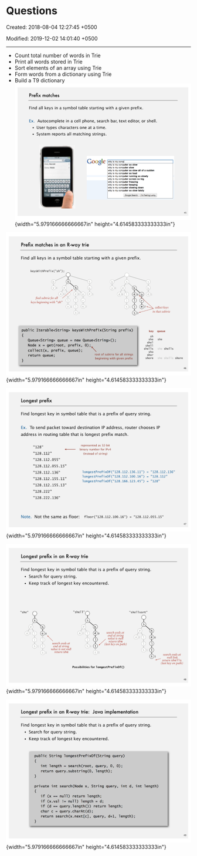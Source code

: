 # Questions

Created: 2018-08-04 12:27:45 +0500

Modified: 2019-12-02 14:01:40 +0500

---
-   Count total number of words in Trie
-   Print all words stored in Trie
-   Sort elements of an array using Trie
-   Form words from a dictionary using Trie
-   Build a T9 dictionary
![Prefix matches Find all keys in a symbol table starting with a given prefix. Ex. Autocomplete in a cell phone, search bar, text editor, or • User types characters one at a time. • System reports all matching strings. Googl Emily E:rnrna WebO why is my comÅ why is my computer so slow why is my computer slow why is my computer so slow all of a why is my computer so loud why is my computer running so slowl why is my computer screen so big why is my computer freezing is my computer beeping ](media/Questions-image1.png){width="5.979166666666667in" height="4.614583333333333in"}

![Prefix matches in an R-way trie Find all keys in a symbol table starting with a given prefix. keysWi thPrefi sh") ; find subtriefor all keys beginning with "sh" public Iterab1e<Stri keysWithPrefix(String prefix) e 00 ](media/Questions-image2.png){width="5.979166666666667in" height="4.614583333333333in"}

![Longest prefix Find longest key in symbol table that is a prefix of query stri Ex. To send packet toward destination IP address, router address in routing table that is longest prefix match. "128" "128 .112 "128.112.055 "128.112 .055.15" "128 .112 .136 "128 .112 .155 .11" "128.112 .155.13" "128 . 222 represented as 32-bit binary number for IPv4 (instead of string) 1 ongestPrefi x0f(" 128.112 .136.11") 1 ongestPrefi x0f(" 128.112 .100.16") 1 ongestPrefi x0f(" 128.166.123.45") ](media/Questions-image3.png){width="5.979166666666667in" height="4.614583333333333in"}

![Longest prefix in an R-way trie Find longest key in symbol table that is a prefix of query stri • Search for query string. • Keep track of longest key encountered. "she" s s "shell " "shellsor• h e a 2 1 s s h e o 1 search ends at end of strine value is null return she (last key on path) a 2 search ends at end of string value is not null s s ](media/Questions-image4.png){width="5.979166666666667in" height="4.614583333333333in"}

![Longest prefix in an R-way trie: Java implementation Find longest key in symbol table that is a prefix of query stri • Search for query string. • Keep track of longest key encountered. public String longestPrefixOf(String query) int length = search(root, query, 0, 0); return query. substring(0, length) ; private int search(Node x, String query, if (x null) return length; if (x. val != null) length = d int d, int ](media/Questions-image5.png){width="5.979166666666667in" height="4.614583333333333in"}

